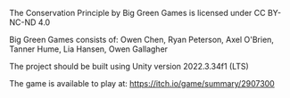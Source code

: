 The Conservation Principle by Big Green Games is licensed under CC BY-NC-ND 4.0

Big Green Games consists of: Owen Chen, Ryan Peterson, Axel O'Brien, Tanner Hume, Lia Hansen, Owen Gallagher

The project should be built using Unity version 2022.3.34f1 (LTS)

The game is available to play at: https://itch.io/game/summary/2907300

